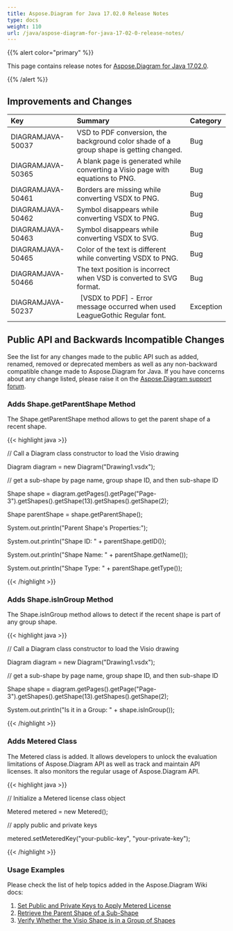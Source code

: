 ```yaml
---
title: Aspose.Diagram for Java 17.02.0 Release Notes
type: docs
weight: 110
url: /java/aspose-diagram-for-java-17-02-0-release-notes/
---
```


{{% alert color="primary" %}} 

This page contains release notes for [Aspose.Diagram for Java 17.02.0](https://docs.aspose.com/diagram/java/aspose-diagram-for-java-17-02-release-notes/).

{{% /alert %}} 
## **Improvements and Changes**

|**Key**|**Summary**|**Category**|
| :- | :- | :- |
|DIAGRAMJAVA-50037|VSD to PDF conversion, the background color shade of a group shape is getting changed.|Bug|
|DIAGRAMJAVA-50365|A blank page is generated while converting a Visio page with equations to PNG.|Bug|
|DIAGRAMJAVA-50461|Borders are missing while converting VSDX to PNG.|Bug|
|DIAGRAMJAVA-50462|Symbol disappears while converting VSDX to PNG.|Bug|
|DIAGRAMJAVA-50463|Symbol disappears while converting VSDX to SVG.|Bug|
|DIAGRAMJAVA-50465|Color of the text is different while converting VSDX to PNG.|Bug|
|DIAGRAMJAVA-50466|The text position is incorrect when VSD is converted to SVG format.|Bug|
|DIAGRAMJAVA-50237|` `[VSDX to PDF] - Error message occurred when used LeagueGothic Regular font.|Exception|
## **Public API and Backwards Incompatible Changes**
See the list for any changes made to the public API such as added, renamed, removed or deprecated members as well as any non-backward compatible change made to Aspose.Diagram for Java. If you have concerns about any change listed, please raise it on the [Aspose.Diagram support forum](https://forum.aspose.com/c/diagram/17).
### **Adds Shape.getParentShape Method**
The Shape.getParentShape method allows to get the parent shape of a recent shape.

{{< highlight java >}}

 // Call a Diagram class constructor to load the Visio drawing

Diagram diagram = new Diagram("Drawing1.vsdx");

// get a sub-shape by page name, group shape ID, and then sub-shape ID

Shape shape = diagram.getPages().getPage("Page-3").getShapes().getShape(13).getShapes().getShape(2);

Shape parentShape = shape.getParentShape();

System.out.println("Parent Shape's Properties:");

System.out.println("Shape ID: " + parentShape.getID());

System.out.println("Shape Name: " + parentShape.getName());

System.out.println("Shape Type: " + parentShape.getType());

{{< /highlight >}}
### **Adds Shape.isInGroup Method**
The Shape.isInGroup method allows to detect if the recent shape is part of any group shape.

{{< highlight java >}}

 // Call a Diagram class constructor to load the Visio drawing

Diagram diagram = new Diagram("Drawing1.vsdx");

// get a sub-shape by page name, group shape ID, and then sub-shape ID

Shape shape = diagram.getPages().getPage("Page-3").getShapes().getShape(13).getShapes().getShape(2);

System.out.println("Is it in a Group: " + shape.isInGroup());

{{< /highlight >}}
### **Adds Metered Class**
The Metered class is added. It allows developers to unlock the evaluation limitations of Aspose.Diagram API as well as track and maintain API licenses. It also monitors the regular usage of Aspose.Diagram API.

{{< highlight java >}}

 // Initialize a Metered license class object

Metered metered = new Metered();

// apply public and private keys

metered.setMeteredKey("your-public-key", "your-private-key");

{{< /highlight >}}
### **Usage Examples**
Please check the list of help topics added in the Aspose.Diagram Wiki docs: 

1. [Set Public and Private Keys to Apply Metered License](/diagram/java/licensing/#licensing-setpublicandprivatekeystoapplymeteredlicense)
1. [Retrieve the Parent Shape of a Sub-Shape](/diagram/java/add-retrieve-copy-and-read-visio-shape-data/#add-retrieve-copyandreadvisioshapedata-retrievetheparentshapeofasub-shape)
1. [Verify Whether the Visio Shape is in a Group of Shapes](/diagram/java/group-convert-and-verify-shapes/#group-convertandverifyshapes-verifywhetherthevisioshapeisinagroupofshapes)


